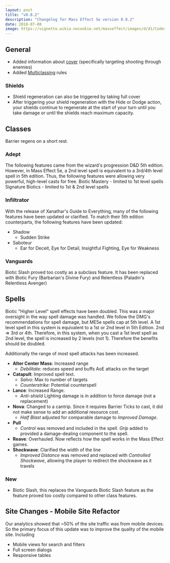 ```yaml
---
layout: post
title: "v0.8.2"
description: "Changelog for Mass Effect 5e version 0.8.2"
date: 2018-07-08
image: https://vignette.wikia.nocookie.net/masseffect/images/d/d1/Codex_ME3_-_data_placeholder.png/revision/latest?cb=20140823044128
---
```


## General

* Added information about [cover](/phb/rules/combat#cover) (specifically targeting shooting through enemies)
* Added [Multiclassing](/phb/rules/multiclassing) rules

### Shields
* Shield regeneration can also be triggered by taking full cover
* After triggering your shield regeneration with the Hide or Dodge action, your shields continue to regenerate at the start
of your turn until you take damage or until the shields reach maximum capacity.

## Classes

Barrier regens on a short rest.

### Adept
The following features came from the wizard's progression D&D 5th edition. However, in Mass Effect 5e, a 2nd level spell
is equivalent to a 3rd/4th level spell in 5th edition. Thus, the following features were allowing very powerful, high-level
casts for free.
Biotic Mastery - limited to 1st level spells
Signature Biotics - limited to 1st & 2nd level spells

### Infiltrator
With the release of Xanathar's Guide to Everything, many of the following features have been updated or clarified. To match their
5th edition counterparts, the following features have been updated:
* Shadow
  * Sudden Strike
* Saboteur
  * Ear for Deceit, Eye for Detail, Insightful Fighting, Eye for Weakness

### Vanguards
Biotic Slash proved too costly as a subclass feature. It has been replaced with Biotic Fury (Barbarian's Divine Fury)
and Relentless (Paladin's Relentless Avenger)

## Spells

Biotic "Higher Level" spell effects have been doubled. This was a major oversight in the way spell damage was handled. We
follow the DMG's recommendations for spell damage, but ME5e spells cap at 5th level. A 1st level spell in this
system is equivalent to a 1st or 2nd level in 5th Edition. 2nd => 3rd or 4th. Therefore, in this system, when you cast a
1st level spell as 2nd level, the spell is increased by 2 levels (not 1). Therefore the benefits should be doubled.

Additionally the range of most spell attacks has been increased.

* __Alter Center Mass__: Increased range
  * _Debilitate_: reduces speed and buffs AoE attacks on the target
* __Catapult__: Improved spell text.
  * _Salvo_: Max to number of targets
  * _Counterstrike_: Potential counterspell
* __Lance__: Increased Range.
  * _Anti-shield_ Lighting damage is in addition to force damage (not a replacement)
* __Nova__: Changed to a cantrip. Since it requires Barrier Ticks to cast, it did not make sense to add an additional resource cost.
  * _Half Blast_ adjusted for comparable damage to _Improved Damage_.
* __Pull__
  * _Control_ was removed and included in the spell. _Grip_ added to provided a damage-dealing component to the spell.
* __Reave__: Overhauled. Now reflects how the spell works in the Mass Effect games.
* __Shockwave__: Clarified the width of the line
  * _Improved Distance_ was removed and replaced with _Controlled Shockwave_, allowing the player to redirect the shockwave
  as it travels

### New
* Biotic Slash, this replaces the Vanguards Biotic Slash feature as the feature proved too costly compared to other class features.

## Site Changes - Mobile Site Refactor

Our analytics showed that ~50% of the site traffic was from mobile devices. So the primary focus of this update was to improve
the quality of the mobile site. Including

* Mobile views for search and filters
* Full screen dialogs
* Responsive tables



